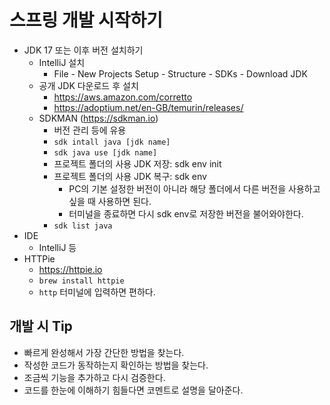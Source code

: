 # 스프링 개발 시작하기
- JDK 17 또는 이후 버전 설치하기
	- IntelliJ 설치
		- File - New Projects Setup - Structure - SDKs - Download JDK
	- 공개 JDK 다운로드 후 설치
		- https://aws.amazon.com/corretto
		- https://adoptium.net/en-GB/temurin/releases/
	- SDKMAN (https://sdkman.io)
		- 버전 관리 등에 유용
		- `sdk intall java [jdk name]`
		- `sdk java use [jdk name]`
		- 프로젝트 폴더의 사용 JDK 저장: sdk env init
		- 프로젝트 폴더의 사용 JDK 복구: sdk env
			- PC의 기본 설정한 버전이 아니라 해당 폴더에서 다른 버전을 사용하고 싶을 때 사용하면 된다.
			- 터미널을 종료하면 다시 sdk env로 저장한 버전을 불어와야한다.
		- `sdk list java`
- IDE
	- IntelliJ 등
- HTTPie
	- https://httpie.io
	- `brew install httpie`
	- `http` 터미널에 입력하면 편하다.

## 개발 시 Tip
- 빠르게 완성해서 가장 간단한 방법을 찾는다.
- 작성한 코드가 동작하는지 확인하는 방법을 찾는다.
- 조금씩 기능을 추가하고 다시 검증한다.
- 코드를 한눈에 이해하기 힘들다면 코멘트로 설명을 달아준다.